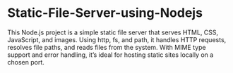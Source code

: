 # Static-File-Server-using-Nodejs
This Node.js project is a simple static file server that serves HTML, CSS, JavaScript, and images. Using http, fs, and path, it handles HTTP requests, resolves file paths, and reads files from the system. With MIME type support and error handling, it’s ideal for hosting static sites locally on a chosen port.
